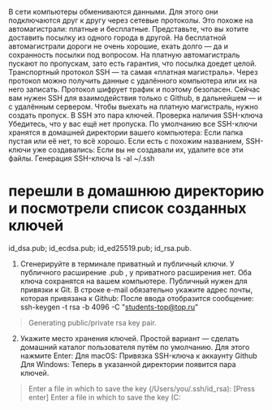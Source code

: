 В сети компьютеры обмениваются данными. Для этого они подключаются друг к другу через
сетевые протоколы. Это похоже на автомагистрали: платные и бесплатные.
Представьте, что вы хотите доставить посылку из одного города в другой. На бесплатной
автомагистрали дороги не очень хорошие, ехать долго — да и сохранность посылки под вопросом.
На платную автомагистраль пускают по пропускам, зато есть гарантия, что посылка доедет целой.
Транспортный протокол SSH — та самая «платная магистраль». Через протокол можно получить
данные с удалённого компьютера или их на него записать. Протокол шифрует трафик и поэтому
безопасен. Сейчас вам нужен SSH для взаимодействия только с Github, в дальнейшем — и с
удалённым сервером.
Чтобы выехать на платную магистраль, нужно создать пропуск. В SSH это пара ключей.
Проверка наличия SSH-ключа
Убедитесь, что у вас ещё нет пропуска.
По умолчанию все SSH-ключи хранятся в домашней директории вашего компьютера:
Если папка пустая или её нет, то всё хорошо.
Если есть с похожим названием, SSH-ключи уже создавались:
Если вы не создавали их, удалите все эти файлы.
Генерация SSH-ключа
ls -al ~/.ssh
# перешли в домашнюю директорию и посмотрели список созданных ключей
id_dsa.pub;
id_ecdsa.pub;
id_ed25519.pub;
id_rsa.pub.
1. Сгенерируйте в терминале приватный и публичный ключи. У публичного расширение .pub , у
приватного расширения нет. Оба ключа сохранятся на вашем компьютере. Публичный нужен
для привязки к Git. В строке e-mail обязательно укажите адрес почты, которая привязана к
Github:
После ввода отобразится сообщение:
ssh-keygen -t rsa -b 4096 -C "students-top@top.ru"
> Generating public/private rsa key pair.
2. Укажите место хранения ключей. Простой вариант — сделать домашний каталог пользователя
путём по умолчанию. Для этого нажмите Enter:
Для macOS:
Привязка SSH-ключа к аккаунту Github
Для Windows:
Теперь в указанной директории появится пара ключей.
> Enter a file in which to save the key (/Users/you/.ssh/id_rsa): [Press enter]
> Enter a file in which to save the key (C:
